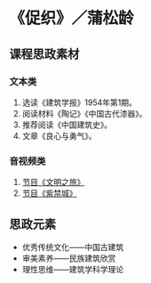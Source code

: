 # 《促织》／蒲松龄

## 课程思政素材

### 文本类

1. 选读《建筑学报》1954年第1期。
2. 阅读材料《陶记》《中国古代漆器》。
3. 推荐阅读《中国建筑史》。
4. 文章《良心与勇气》。

### 音视频类

1. [节目《文明之旅》](http://tv.cctv.com/2018/09/18/VIDAxWHONkvt1uuMo9EpvQrE180918.shtml)
2. [节目《紫禁城》](https://www.bilibili.com/bangumi/play/ss39681?spm_id_from=333.337.0.0)

## 思政元素

- 优秀传统文化——中国古建筑
- 审美素养——民族建筑欣赏
- 理性思维——建筑学科学理论
